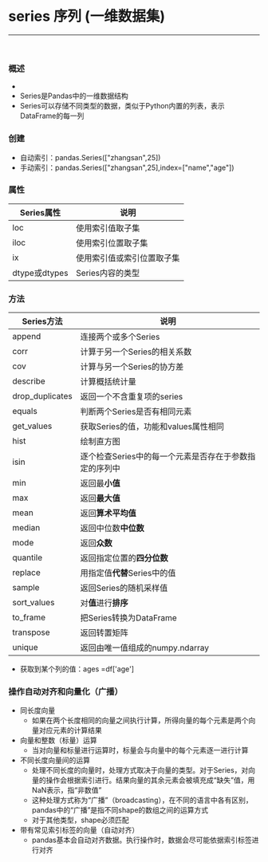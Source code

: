 # series  序列 (一维数据集)

----------

<br>

### 概述
- 
- Series是Pandas中的一维数据结构
- Series可以存储不同类型的数据，类似于Python内置的列表，表示DataFrame的每一列 

### 创建
- 自动索引：pandas.Series(["zhangsan",25])
- 手动索引：pandas.Series(["zhangsan",25],index=["name","age"])


### 属性

| Series属性           | 说明            |
|--------------|---------------|
| loc          | 使用索引值取子集      |
| iloc         | 使用索引位置取子集     |
| ix           | 使用索引值或索引位置取子集 |
| dtype或dtypes | Series内容的类型   |


### 方法
| Series方法        | 说明                             |
|-----------------|--------------------------------|
| append          | 连接两个或多个Series                  |
| corr            | 计算于另一个Series的相关系数              |
| cov             | 计算与另一个Series的协方差               |
| describe        | 计算概括统计量                        |
| drop_duplicates | 返回一个不含重复项的series               |
| equals          | 判断两个Series是否有相同元素              |
| get_values      | 获取Series的值，功能和values属性相同       |
| hist            | 绘制直方图                          |
| isin            | 逐个检查Series中的每一个元素是否存在于参数指定的序列中 |
| min             | 返回最**小值**                      |
| max             | 返回**最大值**                      |
| mean            | 返回**算术平均值**                    |
| median          | 返回中位数**中位数**                   |
| mode            | 返回**众数**                       |
| quantile        | 返回指定位置的**四分位数**                |
| replace         | 用指定值**代替**Series中的值            |
| sample          | 返回Series的随机采样值                 |
| sort_values     | 对**值**进行**排序**                 |
| to_frame        | 把Series转换为DataFrame            |
| transpose       | 返回转置矩阵                         |
| unique          | 返回由唯一值组成的numpy.ndarray         |


- 获取到某个列的值：ages =df['age']


### 操作自动对齐和向量化（广播）
- 同长度向量
  - 如果在两个长度相同的向量之间执行计算，所得向量的每个元素是两个向量对应元素的计算结果
- 向量和整数（标量）运算
  - 当对向量和标量进行运算时，标量会与向量中的每个元素逐一进行计算
- 不同长度向量间的运算
  - 处理不同长度的向量时，处理方式取决于向量的类型。对于Series，对向量的操作会根据索引进行。结果向量的其余元素会被填充成“缺失”值，用NaN表示，指“非数值”
  - 这种处理方式称为“广播”（broadcasting），在不同的语言中各有区别，pandas中的“广播”是指不同shape的数组之间的运算方式
  - 对于其他类型，shape必须匹配
- 带有常见索引标签的向量（自动对齐）
  - pandas基本会自动对齐数据。执行操作时，数据会尽可能依据索引标签进行对齐



